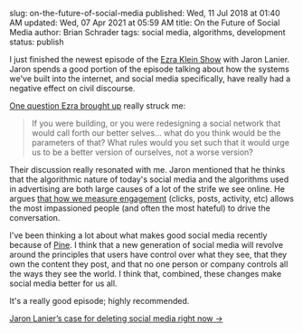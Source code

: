 slug: on-the-future-of-social-media
published: Wed, 11 Jul 2018 at 01:40 AM
updated: Wed, 07 Apr 2021 at 05:59 AM
title: On the Future of Social Media
author: Brian Schrader
tags: social media, algorithms, development
status: publish

I just finished the newest episode of the [Ezra Klein Show][ezra] with Jaron Lanier. Jaron spends a good portion of the episode talking about how the systems we've built into the internet, and social media specifically, have really had a negative effect on civil discourse.

[One question Ezra brought up][1] really struck me:

> If you were building, or you were redesigning a social network that would call forth our better selves... what do you think would be the parameters of that? What rules would you set such that it would urge us to be a better version of ourselves, not a worse version?

Their discussion really resonated with me. Jaron mentioned that he thinks that the algorithmic nature of today's social media and the algorithms used in advertising are both large causes of a lot of the strife we see online. He argues [that how we measure engagement][2] (clicks, posts, activity, etc) allows  the most impassioned people (and often the most hateful) to drive the conversation.

I've been thinking a lot about what makes good social media recently because of [Pine][pine]. I think that a new generation of social media will revolve around the principles that users have control over what they see, that they own the content they post, and that no one person or company controls all the ways they see the world. I think that, combined, these changes make social media better for us all.

It's a really good episode; highly recommended.

[Jaron Lanier’s case for deleting social media right now &#8594;][ep]

[ep]: https://overcast.fm/+F_9G-Gkus
[ezra]: https://www.vox.com/ezra-klein-show-podcast
[1]: https://overcast.fm/+F_9G-Gkus/1:01:37
[2]: https://overcast.fm/+F_9G-Gkus/30:58
[pine]: https://pine.blog
